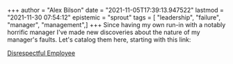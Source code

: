 +++
author = "Alex Bilson"
date = "2021-11-05T17:39:13.947522"
lastmod = "2021-11-30 07:54:12"
epistemic = "sprout"
tags = [ "leadership", "failure", "manager", "management",]
+++
Since having my own run-in with a notably horrific manager I've made new discoveries about the nature of my manager's faults. Let's catalog them here, starting with this link:

[Disrespectful Employee](https://www.askamanager.org/2021/10/my-employee-wasnt-respectful-enough-after-the-company-messed-up-her-paycheck.html)

